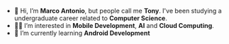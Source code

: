 - 👋 Hi, I’m **Marco Antonio**, but people call me **Tony**. I've been studying a undergraduate career related to **Computer Science**.
- 👀🤖 I’m interested in **Mobile Development**, **AI** and **Cloud Computing**.
- 📱 I’m currently learning **Android Development**  

<!---
ant-onit/ant-onit is a ✨ special ✨ repository because its `README.md` (this file) appears on your GitHub profile.
You can click the Preview link to take a look at your changes.
--->
